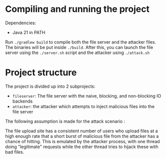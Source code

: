 # Compiling and running the project

Dependencies:
- Java 21 in PATH

Run `./gradlew build` to compile both the file server and the attacker files. The binaries will be put inside `./build`.
After this, you can launch the file server using the `./server.sh` script and the attacker using `./attack.sh`

# Project structure

The project is divided up into 2 subprojects:

- `fileserver`: The file server with the naive, blocking, and non-blocking IO backends
- `attacker`: the attacker which attempts to inject malicious files into the file server

The following assumption is made for the attack scenario :

The file upload site has a consistent number of users who upload files at a high enough rate that a short burst of malicious file from the attacker has a chance of hitting.
This is emulated by the attacker process, with one thread doing "legitimate" requests while the other thread tries to hijack these with bad files.